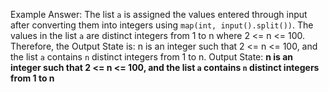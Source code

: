 Example Answer:
The list `a` is assigned the values entered through input after converting them into integers using `map(int, input().split())`. The values in the list `a` are distinct integers from 1 to n where 2 <= n <= 100. Therefore, the Output State is: n is an integer such that 2 <= n <= 100, and the list `a` contains `n` distinct integers from 1 to n.
Output State: **n is an integer such that 2 <= n <= 100, and the list `a` contains `n` distinct integers from 1 to n**
